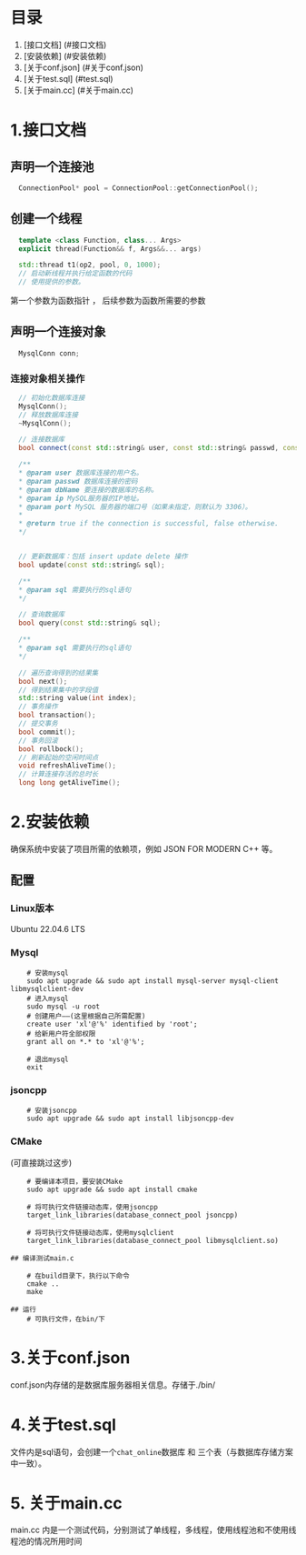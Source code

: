 
# 目录

1. [接口文档] (#接口文档)
2. [安装依赖] (#安装依赖)
3. [关于conf.json] (#关于conf.json)
4. [关于test.sql] (#test.sql)
5. [关于main.cc] (#关于main.cc)

# 1.接口文档

## 声明一个连接池

```cpp
  ConnectionPool* pool = ConnectionPool::getConnectionPool();
```

## 创建一个线程

```cpp
  template <class Function, class... Args>
  explicit thread(Function&& f, Args&&... args)

  std::thread t1(op2, pool, 0, 1000);  
  // 启动新线程并执行给定函数的代码
  // 使用提供的参数。
```

第一个参数为函数指针 ， 后续参数为函数所需要的参数

## 声明一个连接对象

```cpp
  MysqlConn conn;
```

### 连接对象相关操作

```cpp
  // 初始化数据库连接
  MysqlConn();
  // 释放数据库连接
  ~MysqlConn();
```

```cpp
  // 连接数据库
  bool connect(const std::string& user, const std::string& passwd, const std::string dbName, const std::string& ip, const unsigned int& port = 3306);

  /**
  * @param user 数据库连接的用户名。
  * @param passwd 数据库连接的密码
  * @param dbName 要连接的数据库的名称。
  * @param ip MySQL服务器的IP地址。
  * @param port MySQL 服务器的端口号（如果未指定，则默认为 3306）。
  *
  * @return true if the connection is successful, false otherwise.
  */
```

```cpp

  // 更新数据库：包括 insert update delete 操作
  bool update(const std::string& sql);

  /**
  * @param sql 需要执行的sql语句
  */
```

```cpp
  // 查询数据库
  bool query(const std::string& sql);

  /**
  * @param sql 需要执行的sql语句
  */
```

```cpp
  // 遍历查询得到的结果集
  bool next();
  // 得到结果集中的字段值
  std::string value(int index);
  // 事务操作
  bool transaction();
  // 提交事务
  bool commit();
  // 事务回滚
  bool rollbock();
  // 刷新起始的空闲时间点
  void refreshAliveTime();
  // 计算连接存活的总时长
  long long getAliveTime();
```

# 2.安装依赖

   确保系统中安装了项目所需的依赖项，例如 JSON FOR MODERN C++ 等。

## 配置

### Linux版本

  Ubuntu 22.04.6 LTS

### Mysql

```shell
    # 安装mysql
    sudo apt upgrade && sudo apt install mysql-server mysql-client libmysqlclient-dev
    # 进入mysql
    sudo mysql -u root
    # 创建用户——(这里根据自己所需配置)
    create user 'xl'@'%' identified by 'root';
    # 给新用户符全部权限
    grant all on *.* to 'xl'@'%';
    
    # 退出mysql
    exit
```

### jsoncpp

```shell
    # 安装jsoncpp
    sudo apt upgrade && sudo apt install libjsoncpp-dev
```

### CMake

(可直接跳过这步)

```shell
    # 要编译本项目，要安装CMake
    sudo apt upgrade && sudo apt install cmake    

    # 将可执行文件链接动态库，使用jsoncpp
    target_link_libraries(database_connect_pool jsoncpp)

    # 将可执行文件链接动态库，使用mysqlclient
    target_link_libraries(database_connect_pool libmysqlclient.so)

## 编译测试main.c

    # 在build目录下，执行以下命令
    cmake ..
    make

## 运行
    # 可执行文件，在bin/下
```

# 3.关于conf.json

conf.json内存储的是数据库服务器相关信息。存储于./bin/

# 4.关于test.sql

文件内是sql语句，会创建一个`chat_online`数据库 和 三个表（与数据库存储方案中一致）。

# 5. 关于main.cc

main.cc 内是一个测试代码，分别测试了单线程，多线程，使用线程池和不使用线程池的情况所用时间
